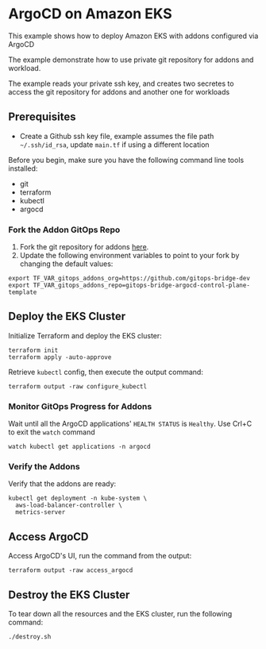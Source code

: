 # ArgoCD on Amazon EKS

This example shows how to deploy Amazon EKS with addons configured via ArgoCD

The example demonstrate how to use private git repository for addons and workload.

The example reads your private ssh key, and creates two secretes to access the git repository for addons and another one for workloads

## Prerequisites
- Create a Github ssh key file, example assumes the file path `~/.ssh/id_rsa`, update `main.tf` if using a different location

Before you begin, make sure you have the following command line tools installed:
- git
- terraform
- kubectl
- argocd

### Fork the Addon GitOps Repo
1. Fork the git repository for addons [here](https://github.com/gitops-bridge-dev/gitops-bridge-argocd-control-plane-template).
2. Update the following environment variables to point to your fork by changing the default values:
```shell
export TF_VAR_gitops_addons_org=https://github.com/gitops-bridge-dev
export TF_VAR_gitops_addons_repo=gitops-bridge-argocd-control-plane-template
```

## Deploy the EKS Cluster
Initialize Terraform and deploy the EKS cluster:
```shell
terraform init
terraform apply -auto-approve
```
Retrieve `kubectl` config, then execute the output command:
```shell
terraform output -raw configure_kubectl
```


### Monitor GitOps Progress for Addons
Wait until all the ArgoCD applications' `HEALTH STATUS` is `Healthy`. Use Crl+C to exit the `watch` command
```shell
watch kubectl get applications -n argocd
```

### Verify the Addons
Verify that the addons are ready:
```shell
kubectl get deployment -n kube-system \
  aws-load-balancer-controller \
  metrics-server
```

## Access ArgoCD
Access ArgoCD's UI, run the command from the output:
```shell
terraform output -raw access_argocd
```


## Destroy the EKS Cluster
To tear down all the resources and the EKS cluster, run the following command:
```shell
./destroy.sh
```
